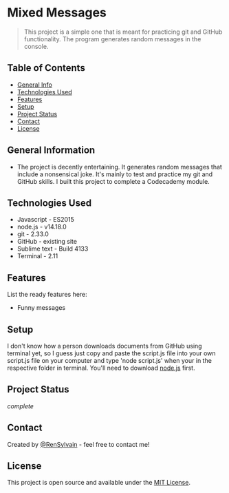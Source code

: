 # Mixed Messages
> This project is a simple one that is meant for practicing git and GitHub functionality. The program generates random messages in the console.

## Table of Contents
* [General Info](#general-information)
* [Technologies Used](#technologies-used)
* [Features](#Features)
* [Setup](#setup)
* [Project Status](#project-status)
* [Contact](#contact)
* [License](#license)


## General Information
- The project is decently entertaining. It generates random messages that include a nonsensical joke. It's mainly to test and practice my git and GitHub skills. I built this project to complete a Codecademy module.


## Technologies Used
- Javascript - ES2015
- node.js - v14.18.0
- git - 2.33.0
- GitHub - existing site
- Sublime text - Build 4133
- Terminal - 2.11


## Features
List the ready features here:
- Funny messages


## Setup
I don't know how a person downloads documents from GitHub using terminal yet, so I guess just copy and paste the script.js file into your own script.js file on your computer and type 'node script.js' when your in the respective folder in terminal. You'll need to download [node.js](https://nodejs.org/en/) first. 


## Project Status
_complete_


## Contact
Created by [@RenSylvain](https://github.com/RenSylvain) - feel free to contact me!



## License
This project is open source and available under the [MIT License](https://en.wikipedia.org/wiki/MIT_License).
